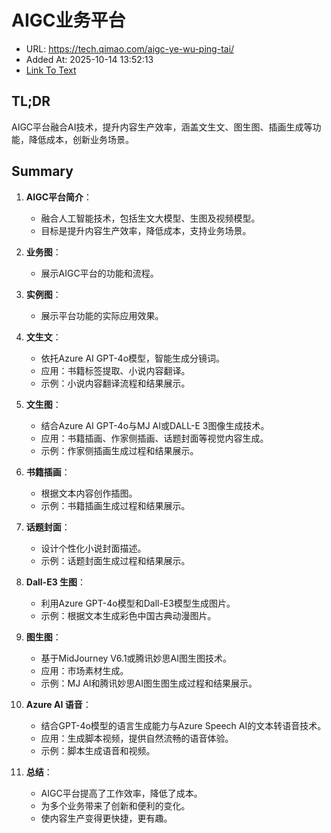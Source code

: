 # AIGC业务平台
- URL: https://tech.qimao.com/aigc-ye-wu-ping-tai/
- Added At: 2025-10-14 13:52:13
- [Link To Text](2025-10-14-aigc业务平台_raw.md)

## TL;DR
AIGC平台融合AI技术，提升内容生产效率，涵盖文生文、图生图、插画生成等功能，降低成本，创新业务场景。

## Summary
1. **AIGC平台简介**：
   - 融合人工智能技术，包括生文大模型、生图及视频模型。
   - 目标是提升内容生产效率，降低成本，支持业务场景。

2. **业务图**：
   - 展示AIGC平台的功能和流程。

3. **实例图**：
   - 展示平台功能的实际应用效果。

4. **文生文**：
   - 依托Azure AI GPT-4o模型，智能生成分镜词。
   - 应用：书籍标签提取、小说内容翻译。
   - 示例：小说内容翻译流程和结果展示。

5. **文生图**：
   - 结合Azure AI GPT-4o与MJ AI或DALL-E 3图像生成技术。
   - 应用：书籍插画、作家侧插画、话题封面等视觉内容生成。
   - 示例：作家侧插画生成过程和结果展示。

6. **书籍插画**：
   - 根据文本内容创作插图。
   - 示例：书籍插画生成过程和结果展示。

7. **话题封面**：
   - 设计个性化小说封面描述。
   - 示例：话题封面生成过程和结果展示。

8. **Dall-E3 生图**：
   - 利用Azure GPT-4o模型和Dall-E3模型生成图片。
   - 示例：根据文本生成彩色中国古典动漫图片。

9. **图生图**：
   - 基于MidJourney V6.1或腾讯妙思AI图生图技术。
   - 应用：市场素材生成。
   - 示例：MJ AI和腾讯妙思AI图生图生成过程和结果展示。

10. **Azure AI 语音**：
    - 结合GPT-4o模型的语言生成能力与Azure Speech AI的文本转语音技术。
    - 应用：生成脚本视频，提供自然流畅的语音体验。
    - 示例：脚本生成语音和视频。

11. **总结**：
    - AIGC平台提高了工作效率，降低了成本。
    - 为多个业务带来了创新和便利的变化。
    - 使内容生产变得更快捷，更有趣。
